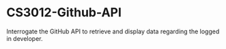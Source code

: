 # CS3012-Github-API
Interrogate the GitHub API to retrieve and display data regarding the logged in developer.
